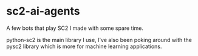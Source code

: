 # sc2-ai-agents
A few bots that play SC2 I made with some spare time. 

python-sc2 is the main library I use, I've also been poking around with the pysc2 library which is more for machine learning applications.
